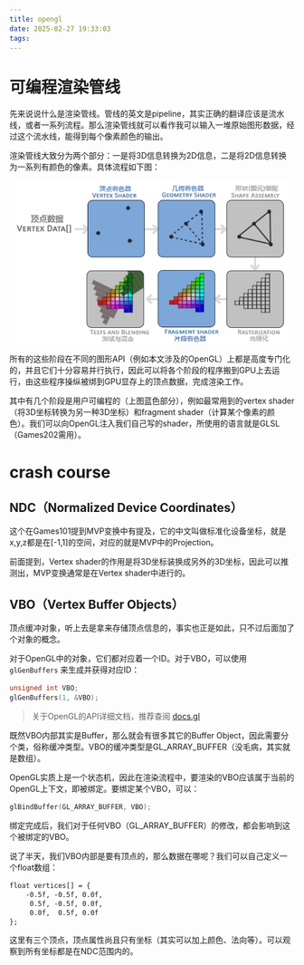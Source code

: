 ```yaml
---
title: opengl
date: 2025-02-27 19:33:03
tags:
---
```


# 可编程渲染管线

先来说说什么是渲染管线。管线的英文是pipeline，其实正确的翻译应该是流水线，或者一系列流程。那么渲染管线就可以看作我可以输入一堆原始图形数据，经过这个流水线，能得到每个像素颜色的输出。

渲染管线大致分为两个部分：一是将3D信息转换为2D信息，二是将2D信息转换为一系列有颜色的像素。具体流程如下图：

![pipeline](opengl/pipeline.png)

所有的这些阶段在不同的图形API（例如本文涉及的OpenGL）上都是高度专门化的，并且它们十分容易并行执行，因此可以将各个阶段的程序搬到GPU上去运行，由这些程序操纵被绑到GPU显存上的顶点数据，完成渲染工作。

其中有几个阶段是用户可编程的（上图蓝色部分），例如最常用到的vertex shader（将3D坐标转换为另一种3D坐标）和fragment shader（计算某个像素的颜色）。我们可以向OpenGL注入我们自己写的shader，所使用的语言就是GLSL（Games202需用）。

# crash course

## NDC（Normalized Device Coordinates）

这个在Games101提到MVP变换中有提及，它的中文叫做标准化设备坐标，就是x,y,z都是在[-1,1]的空间，对应的就是MVP中的Projection。

前面提到，Vertex shader的作用是将3D坐标装换成另外的3D坐标，因此可以推测出，MVP变换通常是在Vertex shader中进行的。

## VBO（Vertex Buffer Objects）

顶点缓冲对象，听上去是拿来存储顶点信息的，事实也正是如此，只不过后面加了个对象的概念。

对于OpenGL中的对象，它们都对应着一个ID。对于VBO，可以使用 `glGenBuffers` 来生成并获得对应ID：

```cpp
unsigned int VBO;
glGenBuffers(1, &VBO);
```

> 关于OpenGL的API详细文档，推荐查阅 [docs.gl](https://docs.gl)

既然VBO内部其实是Buffer，那么就会有很多其它的Buffer Object，因此需要分个类，俗称缓冲类型。VBO的缓冲类型是GL_ARRAY_BUFFER（没毛病，其实就是数组）。

OpenGL实质上是一个状态机，因此在渲染流程中，要渲染的VBO应该属于当前的OpenGL上下文，即被绑定。要绑定某个VBO，可以：

```cpp
glBindBuffer(GL_ARRAY_BUFFER, VBO);  
```

绑定完成后，我们对于任何VBO（GL_ARRAY_BUFFER）的修改，都会影响到这个被绑定的VBO。

说了半天，我们VBO内部是要有顶点的，那么数据在哪呢？我们可以自己定义一个float数组：

```
float vertices[] = {
    -0.5f, -0.5f, 0.0f,
     0.5f, -0.5f, 0.0f,
     0.0f,  0.5f, 0.0f
};
```

这里有三个顶点，顶点属性尚且只有坐标（其实可以加上颜色、法向等）。可以观察到所有坐标都是在NDC范围内的。
